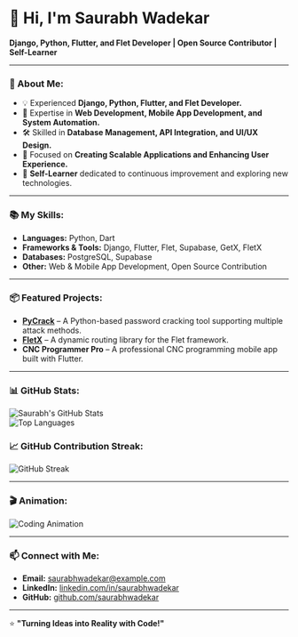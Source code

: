 # 👋 Hi, I'm Saurabh Wadekar

**Django, Python, Flutter, and Flet Developer | Open Source Contributor | Self-Learner**  

---

### 🚀 About Me:
- 💡 Experienced **Django, Python, Flutter, and Flet Developer.**  
- 🔧 Expertise in **Web Development, Mobile App Development, and System Automation.**  
- 🛠️ Skilled in **Database Management, API Integration, and UI/UX Design.**  
- 🎯 Focused on **Creating Scalable Applications and Enhancing User Experience.**  
- 📖 **Self-Learner** dedicated to continuous improvement and exploring new technologies.  

---

### 📚 My Skills:
- **Languages:** Python, Dart  
- **Frameworks & Tools:** Django, Flutter, Flet, Supabase, GetX, FletX  
- **Databases:** PostgreSQL, Supabase  
- **Other:** Web & Mobile App Development, Open Source Contribution  

---

### 📦 Featured Projects:
- **[PyCrack](https://github.com/saurabhwadekar/pycrack)** – A Python-based password cracking tool supporting multiple attack methods.  
- **[FletX](https://github.com/saurabhwadekar/FletX)** – A dynamic routing library for the Flet framework.  
- **CNC Programmer Pro** – A professional CNC programming mobile app built with Flutter.  

---

### 📊 GitHub Stats:
![Saurabh's GitHub Stats](https://github-readme-stats.vercel.app/api?username=saurabhwadekar&show_icons=true&theme=radical)  
![Top Languages](https://github-readme-stats.vercel.app/api/top-langs/?username=saurabhwadekar&layout=compact&theme=radical)  

### 📈 GitHub Contribution Streak:
![GitHub Streak](https://streak-stats.demolab.com?user=saurabhwadekar&theme=radical)  

---

### 🎬 Animation:
![Coding Animation](https://media.giphy.com/media/3o6gE5XjfvByKMXTOo/giphy.gif)  

---

### 📫 Connect with Me:
- **Email:** [saurabhwadekar@example.com](mailto:saurabhwadekar@example.com)  
- **LinkedIn:** [linkedin.com/in/saurabhwadekar](https://linkedin.com/in/saurabhwadekar)  
- **GitHub:** [github.com/saurabhwadekar](https://github.com/saurabhwadekar)  

---

⭐ **"Turning Ideas into Reality with Code!"**